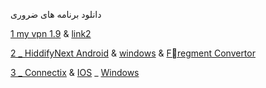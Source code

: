 دانلود برنامه های ضروری

[1 my vpn 1.9](https://uplnk.com/f/134a0565/my_vpn_1.9.0.apk) & [link2](https://fastfix.s3.ir-thr-at1.arvanstorage.ir/APP/MY%20VPN%201.9.0.apk?versionId=)

[2 _ HiddifyNext Android](https://github.com/hiddify/hiddify-next/releases/latest/download/hiddify-android-universal.apk) & [windows](https://github.com/hiddify/hiddify-next/releases/latest/download/hiddify-windows-x64-setup.zip) & [Fّregment Convertor](https://ircfspace.github.io/fragment)

[3 _ Connectix](https://apps.irancdn.org/android/Connectix-1.3.2.apk) & [IOS](http://testflight.apple.com/join/ATDvld9Y) _ [Windows](https://apps.irancdn.org/windows/Connectix-1.3.2.zip) 

